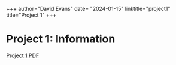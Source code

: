 +++
author="David Evans"
date= "2024-01-15"
linktitle="project1"
title="Project 1"
+++

# Project 1: Information

[Project 1 PDF](/docs/project1.pdf)
